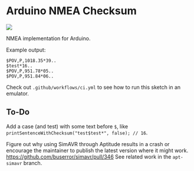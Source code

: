 # Arduino NMEA Checksum

![](https://github.com/tomashubelbauer/arduino-nmea-checksum/workflows/ci/badge.svg)

NMEA implementation for Arduino.

Example output:

```
$POV,P,1018.35*39..
$test*16..
$POV,P,951.78*05..
$POV,P,951.84*06..
```

Check out `.github/workflows/ci.yml` to see how to run this sketch in an emulator.

## To-Do

Add a case (and test) with some text before `$`, like `printSentenceWithChecksum("test$test*", false); // 16`.

Figure out why using SimAVR through Aptitude results in a crash or encourage the
maintainer to publish the latest version where it might work. https://github.com/buserror/simavr/pull/346
See related work in the `apt-simavr` branch.

